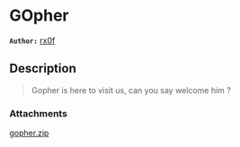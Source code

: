 # GOpher

**`Author:`** [rx0f](https://github.com/rx0f)

## Description

> Gopher is here to visit us, can you say welcome him ?

### Attachments

[gopher.zip](./gopher.zip)
